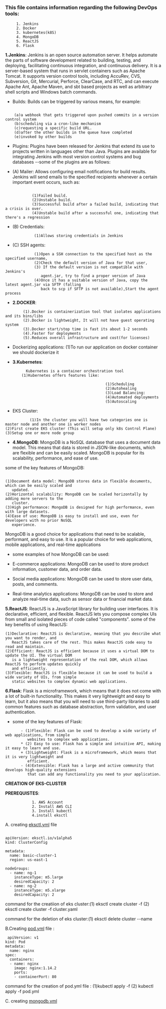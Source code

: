 ### This file contains information regarding the following DevOps tools:
```
     1. Jenkins
     2. Docker
     3. kubernetes(k8S)
     4. MongoDB
     5. ReactJS
     6. Flask
```
**1.Jenkins**: Jenkins is an open source automation server. It helps automate the parts of software development related to building, testing, and deploying, facilitating continuous integration, and continuous delivery. It is a server-based system that runs in servlet containers such as Apache Tomcat. It supports version control tools, including AccuRev, CVS, Subversion, Git, Mercurial, Perforce, ClearCase, and RTC, and can execute Apache Ant, Apache Maven, and sbt based projects as well as arbitrary shell scripts and Windows batch commands.

- Builds: Builds can be triggered by various means, for example:
```

    (a)a webhook that gets triggered upon pushed commits in a version control system
    (b)scheduling via a cron-like mechanism
    (c)requesting a specific build URL.
    (d)after the other builds in the queue have completed
    (e)invoked by other builds
```

* Plugins: Plugins have been released for Jenkins that extend its use to projects written in languages other than Java. Plugins are available for integrating Jenkins with most version control systems and bug databases
 --some of the plugins are as follows:
 - (A) Mailer:
            Allows configuring email notifications for build results. Jenkins will send emails 
            to the specified recipients whenever a certain important event occurs, such as:
```

            (1)Failed build.
            (2)Unstable build.
            (3)Successful build after a failed build, indicating that a crisis is over.
            (4)Unstable build after a successful one, indicating that there's a regression
```
 * (B) Credentials:
```
             (1)Allows storing credentials in Jenkins
```
 + (C) SSH agents:
```
             (1)Open a SSH connection to the specified host as the specified username,
             (2)Check the default version of Java for that user,
             (3) If the default version is not compatible with Jenkins's 
                agent.jar, try to find a proper version of Java
             (4)Once it has a suitable version of Java, copy the latest agent.jar via SFTP (falling 
                back to scp if SFTP is not available),Start the agent process
```
- **2.DOCKER**:
```
        (1).Docker is containerization tool that isolates applications and its bins/libs
        (2).Docker is lightweight, It will not have guest operating system
        (3).Docker start/stop time is fast its about 1-2 seconds
        (4).Faster for deployments
        (5).Reduces overall infrastructure and cost(for licenses)
```
* Dockerizing applications:
        (1)To run our application on docker container we should dockerize it
* **3.Kubernetes**:

            Kubernetes is a container orchestration tool 
          (1)Kubernetes offers features like:
```
                                             (1)Scheduling
                                             (2)Autohealing
                                             (3)Load Balancing:
                                             (4)Automated deployments
                                             (5)Autoscaling
```

+ EKS Cluster:
```
           (1)In the cluster you will have two categories one is master node and another one is worker nodes
(2)First create EKS cluster (This will setup only k8s Control Plane)
(3)Setup one or more node group
```


+ **4.MongoDB**:
MongoDB is a NoSQL database that uses a document data model. This means that data is stored in JSON-like documents, which are flexible and can be easily scaled. MongoDB is popular for its scalability, performance, and ease of use.

 some of the key features of MongoDB:
```

(1)Document data model: MongoDB stores data in flexible documents, which can be easily scaled and 
   updated.
(2)Horizontal scalability: MongoDB can be scaled horizontally by adding more servers to the 
   cluster.
(3)High performance: MongoDB is designed for high performance, even with large datasets.
(4)Ease of use: MongoDB is easy to install and use, even for developers with no prior NoSQL 
   experience.
```

MongoDB is a good choice for applications that need to be scalable, performant, and easy to use. It is a popular choice for web applications, mobile applications, and real-time applications  

- some examples of how MongoDB can be used:

* E-commerce applications: MongoDB can be used to store product information, customer data, and order data.
+ Social media applications: MongoDB can be used to store user data, posts, and comments.
- Real-time analytics applications: MongoDB can be used to store and analyze real-time data, such as sensor data or financial market data.

**5.ReactJS**:
ReactJS is a JavaScript library for building user interfaces. It is declarative, efficient, and flexible. ReactJS lets you compose complex UIs from small and isolated pieces of code called "components".
some of the key benefits of using ReactJS:
```
(1)Declarative: ReactJS is declarative, meaning that you describe what you want to render, and 
   ReactJS takes care of the rest. This makes ReactJS code easy to read and maintain.
(2)Efficient: ReactJS is efficient because it uses a virtual DOM to update the UI. The virtual DOM 
   is a lightweight representation of the real DOM, which allows ReactJS to perform updates quickly 
   and efficiently.
(3)Flexible: ReactJS is flexible because it can be used to build a wide variety of UIs, from simple 
   static websites to complex dynamic web applications.
```
**6.Flask**:
        Flask is a microframework, which means that it does not come with a lot of built-in 
        functionality. This makes it very lightweight and easy to learn, but it also means that you 
        will need to use third-party libraries to add common features such as database abstraction, 
        form validation, and user authentication.

* some of the key features of Flask:
```
       - (1)Flexible: Flask can be used to develop a wide variety of web applications, from simple 
          websites to complex web applications.
       * (2) Easy to use: Flask has a simple and intuitive API, making it easy to learn and use.
       + (3)Lightweight: Flask is a microframework, which means that it is very lightweight and 
          efficient.
       - (4)Extensible: Flask has a large and active community that develops high-quality extensions 
          that can add any functionality you need to your application.

```

**CREATION OF EKS-CLUSTER**

**PREREQUISTES**:
```
            1. AWS Account
            2. Install AWS CLI
            3. Install kubectl
            4.install eksctl
```

A. creating [eksctl.yml](https://raw.githubusercontent.com/gauthamyadamari/devops-real-time/main/eksctl.yml) file 

``` 

apiVersion: eksctl.io/v1alpha5
kind: ClusterConfig

metadata:
  name: basic-cluster-1
  region: us-east-1

nodeGroups:
  - name: ng-1
    instanceType: m5.large
    desiredCapacity: 2
  - name: ng-2
    instanceType: m5.xlarge
    desiredCapacity: 2
```

command for the creatiion of eks cluster:(1) eksctl create cluster -f  <file-name>
                                         (2) eksctl create cluster -f cluster.yaml

command for the  deletion of eks cluster:(1) eksctl delete cluster --name <cluster-name>


B.Creating [pod.yml](https://raw.githubusercontent.com/gauthamyadamari/devops-real-time/main/pod.yml) file :
```
 apiVersion: v1
kind: Pod
metadata:
  name: nginx
spec:
  containers:
  - name: nginx
    image: nginx:1.14.2
    ports:
    - containerPort: 80
```
command for the creation of pod.yml file : (1)kubectl apply -f <file-name>
                                           (2) kubectl apply -f pod.yml

C. creating [mongodb.yml](https://raw.githubusercontent.com/gauthamyadamari/devops-real-time/main/mongodb.yml)
